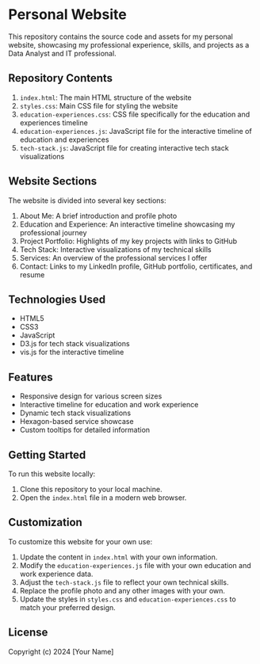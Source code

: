 # Personal Website

This repository contains the source code and assets for my personal website, showcasing my professional experience, skills, and projects as a Data Analyst and IT professional.

## Repository Contents

1. `index.html`: The main HTML structure of the website
2. `styles.css`: Main CSS file for styling the website
3. `education-experiences.css`: CSS file specifically for the education and experiences timeline
4. `education-experiences.js`: JavaScript file for the interactive timeline of education and experiences
5. `tech-stack.js`: JavaScript file for creating interactive tech stack visualizations

## Website Sections

The website is divided into several key sections:

1. About Me: A brief introduction and profile photo
2. Education and Experience: An interactive timeline showcasing my professional journey
3. Project Portfolio: Highlights of my key projects with links to GitHub
4. Tech Stack: Interactive visualizations of my technical skills
5. Services: An overview of the professional services I offer
6. Contact: Links to my LinkedIn profile, GitHub portfolio, certificates, and resume

## Technologies Used

- HTML5
- CSS3
- JavaScript
- D3.js for tech stack visualizations
- vis.js for the interactive timeline

## Features

- Responsive design for various screen sizes
- Interactive timeline for education and work experience
- Dynamic tech stack visualizations
- Hexagon-based service showcase
- Custom tooltips for detailed information

## Getting Started

To run this website locally:

1. Clone this repository to your local machine.
2. Open the `index.html` file in a modern web browser.

## Customization

To customize this website for your own use:

1. Update the content in `index.html` with your own information.
2. Modify the `education-experiences.js` file with your own education and work experience data.
3. Adjust the `tech-stack.js` file to reflect your own technical skills.
4. Replace the profile photo and any other images with your own.
5. Update the styles in `styles.css` and `education-experiences.css` to match your preferred design.

## License

Copyright (c) 2024 [Your Name]
